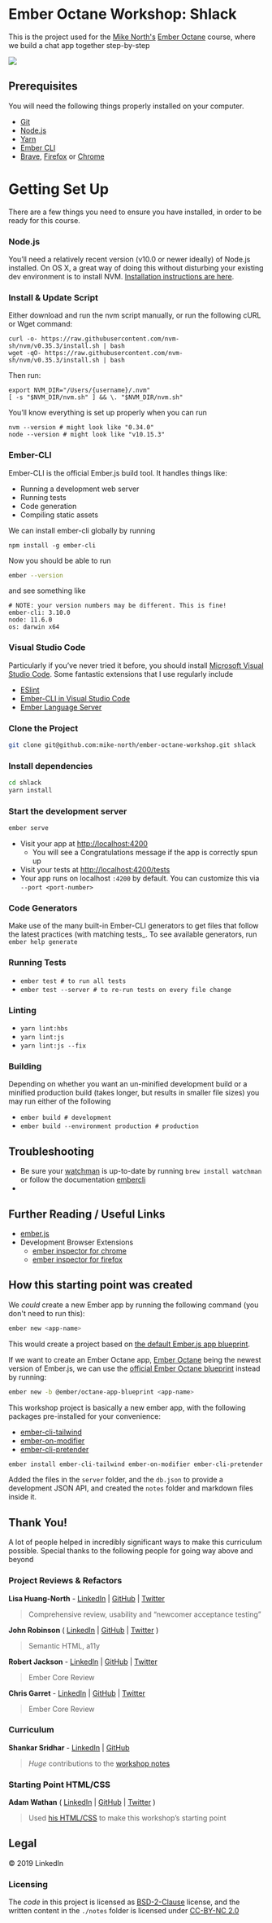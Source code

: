 # Ember Octane Workshop: Shlack

This is the project used for the <a title="Mike North's" href="https://github.com/mike-north">Mike North's</a> <a title="Ember Octane" href="https://emberjs.com/editions/octane/">Ember Octane</a> course, where we build a chat app together step-by-step

![](./notes/img/app.png)

## Prerequisites

You will need the following things properly installed on your computer.

- [Git](https://git-scm.com/)
- [Node.js](https://nodejs.org/)
- [Yarn](https://yarnpkg.com/)
- [Ember CLI](https://ember-cli.com/)
- [Brave](https://brave.com/), [Firefox](https://www.mozilla.org/en-US/firefox/) or [Chrome](https://google.com/chrome/)

# Getting Set Up

There are a few things you need to ensure you have installed, in order to be ready for this course.

### Node.js

You’ll need a relatively recent version (v10.0 or newer ideally) of Node.js installed. On OS X, a great way of doing this without disturbing your existing dev environment is to install NVM. [Installation instructions are here](https://github.com/creationix/nvm#installation).

### Install & Update Script

Either download and run the nvm script manually, or run the following cURL or Wget command:

```
curl -o- https://raw.githubusercontent.com/nvm-sh/nvm/v0.35.3/install.sh | bash
wget -qO- https://raw.githubusercontent.com/nvm-sh/nvm/v0.35.3/install.sh | bash
```

Then run:

```
export NVM_DIR="/Users/{username}/.nvm"
[ -s "$NVM_DIR/nvm.sh" ] && \. "$NVM_DIR/nvm.sh"
```

You’ll know everything is set up properly when you can run

```
nvm --version # might look like "0.34.0"
node --version # might look like "v10.15.3"
```

### Ember-CLI

Ember-CLI is the official Ember.js build tool. It handles things like:

- Running a development web server
- Running tests
- Code generation
- Compiling static assets

We can install ember-cli globally by running

```
npm install -g ember-cli
```

Now you should be able to run

```sh
ember --version
```

and see something like

<!-- The term "see something like" may confuse users from the standpoint of a user wondering if the versions should be the exact match or not and if not when does a version stray too far from the listed version below that it becomes a problem. Changing the language to something like:  "You will see the following if everything is installed correctly" may be clearer to the user. -->

```
# NOTE: your version numbers may be different. This is fine!
ember-cli: 3.10.0
node: 11.6.0
os: darwin x64
```

### Visual Studio Code

Particularly if you’ve never tried it before, you should install [Microsoft Visual Studio Code](https://code.visualstudio.com/). Some fantastic extensions that I use regularly include

- [ESlint](https://marketplace.visualstudio.com/items?itemName=dbaeumer.vscode-eslint)
- [Ember-CLI in Visual Studio Code](https://marketplace.visualstudio.com/items?itemName=felixrieseberg.vsc-ember-cli)
- [Ember Language Server](https://marketplace.visualstudio.com/items?itemName=emberjs.vscode-ember)

### Clone the Project

```sh
git clone git@github.com:mike-north/ember-octane-workshop.git shlack
```

### Install dependencies

```sh
cd shlack
yarn install
```

### Start the development server

```sh
ember serve
```

- Visit your app at [http://localhost:4200](http://localhost:4200)
  - You will see a Congratulations message if the app is correctly spun up
- Visit your tests at [http://localhost:4200/tests](http://localhost:4200/tests)
- Your app runs on localhost `:4200` by default. You can customize this via `--port <port-number>`

### Code Generators

Make use of the many built-in Ember-CLI generators to get files that follow the latest practices (with matching tests\_. To see available generators, run `ember help generate`

### Running Tests

- `ember test # to run all tests`
- `ember test --server # to re-run tests on every file change`

### Linting

- `yarn lint:hbs`
- `yarn lint:js`
- `yarn lint:js --fix`

### Building

Depending on whether you want an un-minified development build or a minified production build (takes longer, but results in smaller file sizes) you may run either of the following
- `ember build # development`
- `ember build --environment production # production`

## Troubleshooting

- Be sure your [watchman](https://facebook.github.io/watchman/) is up-to-date by running `brew install watchman` or follow the documentation [embercli](https://ember-cli.com/user-guide/#watchman)
-

## Further Reading / Useful Links

- [ember.js](https://emberjs.com/)
- Development Browser Extensions
  - [ember inspector for chrome](https://chrome.google.com/webstore/detail/ember-inspector/bmdblncegkenkacieihfhpjfppoconhi)
  - [ember inspector for firefox](https://addons.mozilla.org/en-US/firefox/addon/ember-inspector/)

## How this starting point was created

We _could_ create a new Ember app by running the following command (you don't need to run this):

```sh
ember new <app-name>
```

This would create a project based on [the default Ember.js app blueprint](https://github.com/ember-cli/ember-cli/tree/7d9fce01d8faa4ce69cc6a8aab6f7f07b6b88425/blueprints/app).

If we want to create an Ember Octane app, [Ember Octane](https://emberjs.com/editions/octane/) being the newest version of Ember.js, we can use the [official Ember Octane blueprint](https://github.com/ember-cli/ember-octane-blueprint/tree/396992a0e0582a18fe718e888a57432aaafc46fe/packages/%40ember/octane-app-blueprint) instead by running:

```sh
ember new -b @ember/octane-app-blueprint <app-name>
```

This workshop project is basically a new ember app, with the following packages pre-installed for your convenience:

- [ember-cli-tailwind](https://github.com/embermap/ember-cli-tailwind)
- [ember-on-modifier](https://github.com/buschtoens/ember-on-modifier)
- [ember-cli-pretender](https://github.com/rwjblue/ember-cli-pretender)

```sh
ember install ember-cli-tailwind ember-on-modifier ember-cli-pretender
```

Added the files in the `server` folder, and the `db.json` to provide a development JSON API, and created the `notes` folder and markdown files inside it.

## Thank You!

A lot of people helped in incredibly significant ways to make this curriculum possible. Special thanks to the following people for going way above and beyond

### Project Reviews & Refactors

**Lisa Huang-North** - [LinkedIn](https://www.linkedin.com/in/lisaychuang/) | [GitHub](https://github.com/lisaychuang) | [Twitter](https://twitter.com/lisaychuang)

> Comprehensive review, usability and “newcomer acceptance testing”

**John Robinson** ( [LinkedIn](https://www.linkedin.com/in/robomalo/) | [GitHub](http://github.com/robomalo) | [Twitter](http://twitter.com/robomalo) )

> Semantic HTML, a11y

**Robert Jackson** - [LinkedIn](https://www.linkedin.com/in/rwjblue/) | [GitHub](https://github.com/rwjblue) | [Twitter](https://twitter.com/rwjblue)

> Ember Core Review

**Chris Garret** - [LinkedIn](https://www.linkedin.com/in/pzuraq/) | [GitHub](https://github.com/pzuraq) | [Twitter](https://twitter.com/pzuraq)

> Ember Core Review

### Curriculum

**Shankar Sridhar** - [LinkedIn](https://linkedin.com/in/shankar123/) | [GitHub](https://github.com/shankarsridhar)

> _Huge_ contributions to the [workshop notes](./notes)

### Starting Point HTML/CSS

**Adam Wathan** ( [LinkedIn](https://www.linkedin.com/in/adam-wathan-9418984a/) | [GitHub](http://github.com/adamwathan) | [Twitter](https://twitter.com/adamwathan) )

> Used [his HTML/CSS](https://adamwathan.me/flex-layout-demo/) to make this workshop’s starting point

## Legal

&copy; 2019 LinkedIn

### Licensing

The _code_ in this project is licensed as [BSD-2-Clause](https://opensource.org/licenses/BSD-2-Clause) license, and the written content in the `./notes` folder is licensed under [CC-BY-NC 2.0](https://creativecommons.org/licenses/by-nc/2.0/)
